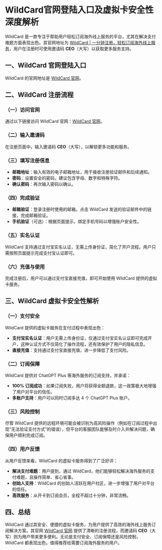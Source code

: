 # WildCard官网登陆入口及虚拟卡安全性深度解析

WildCard 是一款专注于帮助用户轻松订阅海外线上服务的平台，尤其在解决支付难题方面表现出色。其官网地址为 [WildCard | 一分钟注册，轻松订阅海外线上服务](https://bewildcard.com/i/CEO)，用户在注册时可使用邀请码 **CEO**（大写）以获取更多服务支持。

## 一、WildCard 官网登陆入口

WildCard 的官网地址是 [WildCard 官网](https://bewildcard.com/i/CEO)。

## 二、WildCard 注册流程

### （一）访问官网
通过以下链接访问 WildCard 官网：[WildCard 官网](https://bewildcard.com/i/CEO)。

### （二）输入邀请码
在注册页面中，输入邀请码 **CEO**（大写），以解锁更多功能和服务。

### （三）填写注册信息
- **邮箱地址**：输入有效的电子邮箱地址，用于接收注册验证邮件和后续通知。
- **密码**：设置安全的密码，建议包含字母、数字和特殊字符。
- **确认密码**：再次输入密码以确认。

### （四）完成验证
- **邮箱验证**：登录注册时使用的邮箱，点击 WildCard 发送的验证邮件中的链接，完成邮箱验证。
- **手机验证**（可选）：根据页面提示，绑定手机号码以增强账户安全性。

### （五）实名认证
WildCard 支持通过支付宝实名认证，无需上传身份证，简化了开户流程。用户只需按照页面提示完成支付宝认证即可。

### （六）充值与使用
完成注册后，用户可以通过支付宝直接充值，即可开始使用 WildCard 提供的虚拟卡服务。

## 三、WildCard 虚拟卡安全性解析

### （一）支付安全
WildCard 提供的虚拟卡服务在支付过程中表现出色：
- **支付宝实名认证**：用户无需上传身份证，仅通过支付宝实名认证即可完成开户，这种认证方式不仅简化了操作流程，还有效保护了用户的隐私信息。
- **直接充值**：支持通过支付宝直接充值，进一步降低了支付风险。

### （二）订阅保障
WildCard 提供对 ChatGPT Plus 等海外服务的订阅支持，并承诺：
- **100% 订阅成功**：如果订阅失败，用户将获得全额退款，这一政策极大地增强了用户对平台的信任。
- **多账户支持**：用户可以同时订阅多达 4 个 ChatGPT Plus 账户。

### （三）风险控制
尽管 WildCard 提供的远程环境可能会被识别为高风险操作（例如在订阅过程中出现“无法验证支付方式”的错误），但平台的客服团队能够及时介入并解决问题，确保用户顺利完成订阅。

### （四）用户反馈
从用户反馈来看，WildCard 的虚拟卡服务得到了广泛好评：
- **解决支付难题**：用户提到，通过 WildCard，他们能够轻松解决海外服务的支付难题，且操作简单、省心省事。
- **创始人支持**：WildCard 的创始人活跃在用户社区，进一步增强了用户对平台的信任。
- **高效服务**：从开卡到订阅会员，全程不超过十分钟，非常流畅。

## 四、总结
WildCard 通过其安全、便捷的虚拟卡服务，为用户提供了高效的海外线上服务订阅解决方案。其官网 [WildCard 官网](https://bewildcard.com/i/CEO) 提供了清晰的注册流程，而邀请码 **CEO**（大写）则为用户带来更多便利。无论是支付安全、订阅保障还是风险控制，WildCard 都表现出色，值得推荐给需要订阅海外服务的用户。
